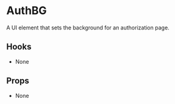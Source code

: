 # AuthBG

A UI element that sets the background for an authorization page.

## Hooks

-   None

## Props

-   None
